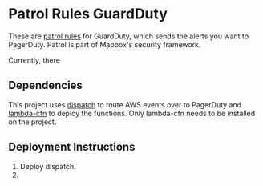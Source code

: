 # Patrol Rules GuardDuty
These are [patrol rules]() for GuardDuty, which sends the alerts you want to PagerDuty. Patrol is part of Mapbox's security framework.

Currently, there

## Dependencies
This project uses [dispatch]() to route AWS events over to PagerDuty and [lambda-cfn]() to deploy the functions. Only lambda-cfn needs to be installed on the project.

## Deployment Instructions
1. Deploy dispatch.
1. 
